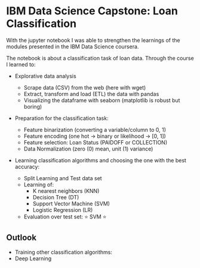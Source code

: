 # IBM Data Science Capstone: Loan Classification

With the jupyter notebook I was able to strengthen the learnings of the modules
presented in the IBM Data Science coursera.

The notebook is about a classification task of loan data. Through the course I
learned to:

* Explorative data analysis
    - Scrape data (CSV) from the web (here with wget)
    - Extract, transform and load (ETL) the data with pandas
    - Visualizing the dataframe with seaborn (matplotlib is robust but boring)

* Preparation for the classification task:
    - Feature binarization (converting a variable/column to 0, 1)
    - Feature encoding (one hot -> binary or likelihood -> [0, 1])
    - Feature selection: Loan Status (PAIDOFF or COLLECTION)
    - Data Normalization (zero (0) mean, unit (1) variance)

* Learning classification algorithms and choosing the one with the best accuracy:
    - Split Learning and Test data set
    - Learning of:
        - K nearest neighbors (KNN)
        - Decision Tree (DT)
        - Support Vector Machine (SVM)
        - Logistic Regression (LR)
    - Evaluation over test set: ⭐ SVM ⭐

## Outlook
- Training other classification algorithms:
- Deep Learning
